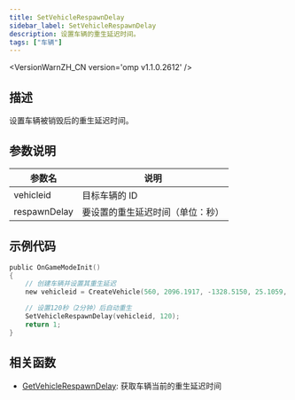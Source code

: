 ```yaml
---
title: SetVehicleRespawnDelay
sidebar_label: SetVehicleRespawnDelay
description: 设置车辆的重生延迟时间。
tags: ["车辆"]
---
```


<VersionWarnZH_CN version='omp v1.1.0.2612' />

## 描述

设置车辆被销毁后的重生延迟时间。

## 参数说明

| 参数名       | 说明                             |
| ------------ | -------------------------------- |
| vehicleid    | 目标车辆的 ID                    |
| respawnDelay | 要设置的重生延迟时间（单位：秒） |

## 示例代码

```c
public OnGameModeInit()
{
    // 创建车辆并设置其重生延迟
    new vehicleid = CreateVehicle(560, 2096.1917, -1328.5150, 25.1059, 0.0000, 1, 8, 60);

    // 设置120秒（2分钟）后自动重生
    SetVehicleRespawnDelay(vehicleid, 120);
    return 1;
}
```

## 相关函数

- [GetVehicleRespawnDelay](GetVehicleRespawnDelay): 获取车辆当前的重生延迟时间
